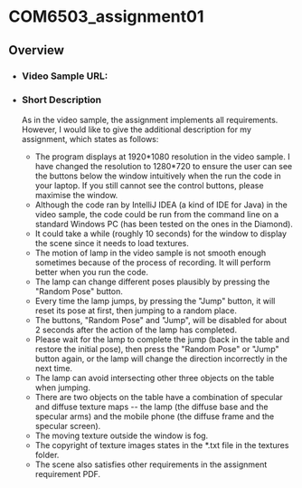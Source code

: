 # COM6503_assignment01

## Overview
- ### Video Sample URL:

- ### Short Description
    As in the video sample, the assignment implements all requirements.
    However, I would like to give the additional description for my assignment, which states as follows:
    - The program displays at 1920\*1080 resolution in the video sample. I have changed the resolution to 1280\*720 to ensure the user can see the buttons below the window intuitively when the run the code in your laptop. If you still cannot see the control buttons, please maximise the window.
    - Although the code ran by IntelliJ IDEA (a kind of IDE for Java) in the video sample, the code could be run from the command line on a standard Windows PC (has been tested on the ones in the Diamond).
    - It could take a while (roughly 10 seconds) for the window to display the scene since it needs to load textures.
    - The motion of lamp in the video sample is not smooth enough sometimes because of the process of recording. It will perform better when you run the code.
    - The lamp can change different poses plausibly by pressing the "Random Pose" button.
    - Every time the lamp jumps, by pressing the "Jump" button, it will reset its pose at first, then jumping to a random place.
    - The buttons, "Random Pose" and "Jump", will be disabled for about 2 seconds after the action of the lamp has completed.
    - Please wait for the lamp to complete the jump (back in the table and restore the initial pose), then press the "Random Pose" or "Jump" button again, or the lamp will change the direction incorrectly in the next time.
    - The lamp can avoid intersecting other three objects on the table when jumping.
    - There are two objects on the table have a combination of specular and diffuse texture maps -- the lamp (the diffuse base and the specular arms) and the mobile phone (the diffuse frame and the specular screen).
    - The moving texture outside the window is fog.
    - The copyright of texture images states in the *.txt file in the textures folder.
    - The scene also satisfies other requirements in the assignment requirement PDF.
    